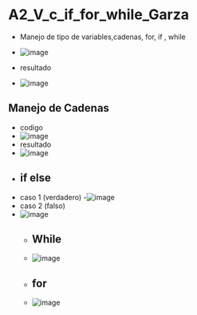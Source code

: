 # A2_V_c_if_for_while_Garza
- Manejo de tipo de variables,cadenas, for, if , while
- ![image](https://github.com/user-attachments/assets/d00ac797-de98-40aa-bc2e-cbc4683ef5ae)

- resultado
- ![image](https://github.com/user-attachments/assets/60fe4de8-9010-4914-8572-da4f0614df6a)
## Manejo de Cadenas
- codigo
- ![image](https://github.com/user-attachments/assets/2d3c0f5d-0125-4a50-a5b4-272ef68f54f4)
- resultado
- ![image](https://github.com/user-attachments/assets/7994d23b-57eb-4943-85ef-6cee6fae6bea)
- ## if else
- caso 1 (verdadero)
-![image](https://github.com/user-attachments/assets/19068076-ac62-4b8e-af19-c9f6c6fb316b)
- caso 2 (falso)
- ![image](https://github.com/user-attachments/assets/b37a7185-186b-4fe6-950d-7780d0628918)
  - ## While
  - ![image](https://github.com/user-attachments/assets/f2bbc383-fc7f-4f64-8e49-aeafc513ccaa)
  - ## for
  - ![image](https://github.com/user-attachments/assets/d0a3aac9-8e2f-4299-a9e2-ed951c973e9c)


